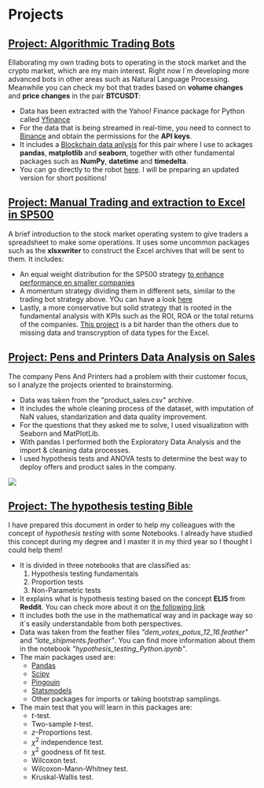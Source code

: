 # Projects

## [Project: Algorithmic Trading Bots](https://github.com/Seniorveiga/CV/tree/main/Algorythmic%20Trading)
Ellaborating my own trading bots to operating in the stock market and the crypto market, which are my main interest.
Right now I´m developing more advanced bots in other areas such as Natural Language Processing. Meanwhile you can check my bot that trades based on **volume changes** and **price changes** in the pair **BTCUSDT**:

* Data has been extracted with the Yahoo! Finance package for Python called [Yfinance](https://pypi.org/project/yfinance/)
* For the data that is being streamed in real-time, you need to connect to [Binance](https://www.binance.com) and obtain the permissions for the **API keys**.
* It includes a [Blockchain data anlysis](https://github.com/Seniorveiga/CV/blob/main/Algorythmic%20Trading/2.prep_trading_strategy.ipynb) for this pair where I use to ackages **pandas**, **matplotlib** and **seaborn**, together with other fundamental packages such as **NumPy**, **datetime** and **timedelta**.
* You can go directly to the robot [here](https://github.com/Seniorveiga/CV/blob/main/Algorythmic%20Trading/3.trading_bot_LongOnlyTrader.ipynb). I will be preparing an updated version for short positions!

## [Project: Manual Trading and extraction to Excel in SP500](https://github.com/Seniorveiga/CV/tree/main/Strategies%20for%20Manual%20Trading%20in%20SP500%20-%20Approximation)
A brief introduction to the stock market operating system to give traders a spreadsheet to make some operations. It uses some uncommon packages such as the **xlsxwriter** to construct the Excel archives that will be sent to them. It includes:

* An equal weight distribution for the SP500 strategy [to enhance performance en smaller companies](https://github.com/Seniorveiga/CV/blob/main/Strategies%20for%20Manual%20Trading%20in%20SP500%20-%20Approximation/001_equal_weight_S%26P_500.ipynb)
* A momentum strategy dividing them in different sets, similar to the trading bot strategy above. YOu can have a look [here](https://github.com/Seniorveiga/CV/blob/main/Strategies%20for%20Manual%20Trading%20in%20SP500%20-%20Approximation/002_quantitative_momentum_strategy.ipynb)
* Lastly, a more conservative but solid strategy that is rooted in the fundamental analysis with KPIs such as the ROI, ROA or the total returns of the companies. [This project](https://github.com/Seniorveiga/CV/blob/main/Strategies%20for%20Manual%20Trading%20in%20SP500%20-%20Approximation/003_quantitative_value_strategy.ipynb) is a bit harder than the others due to missing data and transcryption of data types for the Excel.

## [Project: Pens and Printers Data Analysis on Sales](https://github.com/Seniorveiga/Pens_and_printers/blob/main/Workspace/pens_and_printers_case_study.ipynb)

The company Pens And Printers had a problem with their customer focus, so I analyze the projects oriented to brainstorming.
* Data was taken from the "product_sales.csv" archive.
* It includes the whole cleaning process of the dataset, with imputation of NaN values, standarization  and data quality improvement.
* For the questions that they asked me to solve, I used visualization with Seaborn and MatPlotLib.
* With pandas I performed both the Exploratory Data Analysis and the import & cleaning data processes.
* I used hypothesis tests and ANOVA tests to determine the best way to deploy offers and product sales in the company.

![](https://github.com/Seniorveiga/Python_Projects/blob/main/Pens%20and%20Printers/Presentation.png)

## [Project: The hypothesis testing Bible](https://github.com/Seniorveiga/Python_Projects/tree/main/Hypothesis%20Testing%20Bible)

I have prepared this document in order to help my colleagues with the concept of *hypothesis testing* with some Notebooks. I already have studied this concept during my degree and I master it in my third year so I thought I could help them!
* It is divided in three notebooks that are classified as:
  1. Hypothesis testing fundamentals
  2. Proportion tests
  3. Non-Parametric tests
* It explains what is hypothesis testing based on the concept **ELI5** from **Reddit**. You can check more about it on [the following link](https://www.reddit.com/r/explainlikeimfive/)
* It includes both the use in the mathematical way and in package way so it´s easily understandable from both perspectives.
* Data was taken from the feather files *"dem_votes_potus_12_16.feather"* and *"late_shipments.feather"*. You can find more information about them in the notebook *"hypothesis_testing_Python.ipynb"*.
* The main packages used are:
  * [Pandas](https://pandas.pydata.org/)
  * [Scipy](https://scipy.org/)
  * [Pingouin](https://pingouin-stats.org/build/html/index.html)
  * [Statsmodels](https://www.statsmodels.org/stable/index.html)
  * Other packages for imports or taking bootstrap samplings.
* The main test that you will learn in this packages are:
  * $\mathit{t}$-test.
  * Two-sample $\mathit{t}$-test.
  * $\mathit{z}$-Proportions test.
  * $\chi^{2}$ independence test.
  * $\chi^{2}$ goodness of fit test.
  * Wilcoxon test.
  * Wilcoxon-Mann-Whitney test.
  * Kruskal-Wallis test.
